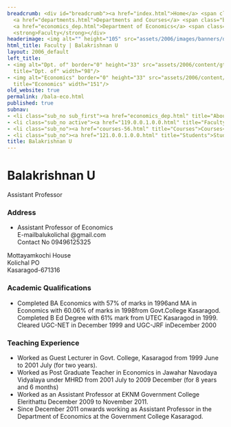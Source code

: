 ```yaml
---
breadcrumb: <div id="breadcrumb"><a href="index.html">Home</a> <span class="breadcrumb_spacer">&gt;</span>
  <a href="departments.html">Departments and Courses</a> <span class="breadcrumb_spacer">&gt;</span>
  <a href="economics_dep.html">Department of Economics</a> <span class="breadcrumb_spacer">&gt;</span>
  <strong>Faculty</strong></div>
headerimage: <img alt="" height="105" src="assets/2006/images/banners/departments.jpg" width="472"/>
html_title: Faculty | Balakrishnan U
layout: 2006_default
left_title:
- <img alt="Dpt. of" border="0" height="33" src="assets/2006/content/gt/fcb6421c7c62628408190d4ca84029e5.png"
  title="Dpt. of" width="98"/>
- <img alt="Economics" border="0" height="33" src="assets/2006/content/gt/e29ea5df62b2d34de5752aabc2a4da7f.png"
  title="Economics" width="151"/>
old_website: true
permalink: /bala-eco.html
published: true
subnav:
- <li class="sub_no sub_first"><a href="economics_dep.html" title="About">About</a></li>
- <li class="sub_no active"><a href="119.0.0.1.0.0.html" title="Faculty">Faculty</a></li>
- <li class="sub_no"><a href="courses-56.html" title="Courses">Courses</a></li>
- <li class="sub_no"><a href="121.0.0.1.0.0.html" title="Students">Students</a></li>
title: Balakrishnan U
---
```


# Balakrishnan U

Assistant Professor

### Address

  * Assistant Professor of Economics  
E-mailbalukolichal @gmail.com  
Contact No 09496125325  
  
  
Mottayamkochi House  
Kolichal PO  
Kasaragod-671316

### Academic Qualifications

  * Completed BA Economics with 57% of marks in 1996and MA in Economics with 60.06% of marks in 1998from Govt.College Kasaragod. Completed B Ed Degree with 61% mark from UTEC Kasaragod in 1999. Cleared UGC-NET in December 1999 and UGC-JRF inDecember 2000

### Teaching Experience

  * Worked as Guest Lecturer in Govt. College, Kasaragod from 1999 June to 2001 July (for two years).
  * Worked as Post Graduate Teacher in Economics in Jawahar Navodaya Vidyalaya under MHRD from 2001 July to 2009 December (for 8 years and 6 months)
  * Worked as an Assistant Professor at EKNM Government College Elerithattu December 2009 to November 2011.
  * Since December 2011 onwards working as Assistant Professor in the Department of Economics at the Government College Kasaragod.
